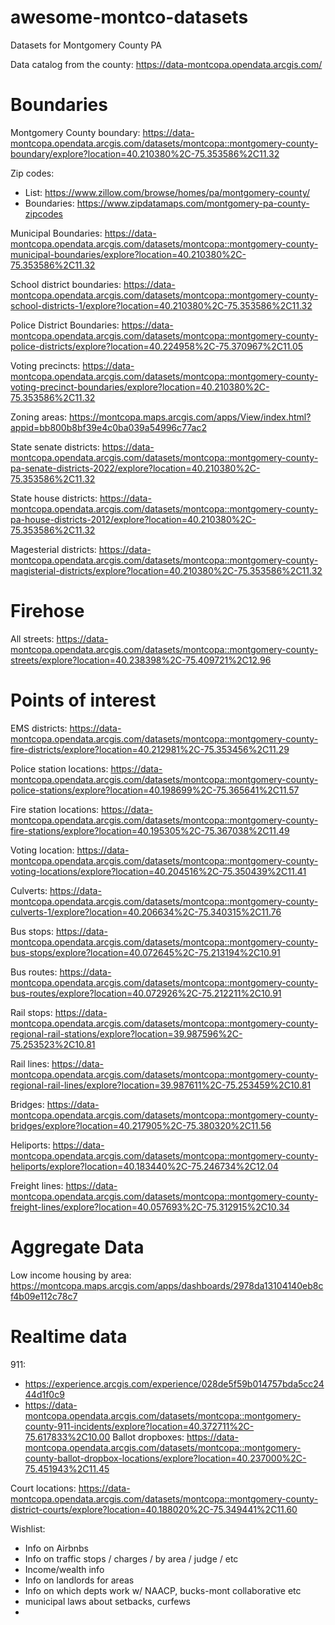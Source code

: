 # awesome-montco-datasets
Datasets for Montgomery County PA

Data catalog from the county:
https://data-montcopa.opendata.arcgis.com/

Boundaries
==========

Montgomery County boundary: https://data-montcopa.opendata.arcgis.com/datasets/montcopa::montgomery-county-boundary/explore?location=40.210380%2C-75.353586%2C11.32

Zip codes: 
- List: https://www.zillow.com/browse/homes/pa/montgomery-county/
- Boundaries: https://www.zipdatamaps.com/montgomery-pa-county-zipcodes

Municipal Boundaries: https://data-montcopa.opendata.arcgis.com/datasets/montcopa::montgomery-county-municipal-boundaries/explore?location=40.210380%2C-75.353586%2C11.32

School district boundaries: https://data-montcopa.opendata.arcgis.com/datasets/montcopa::montgomery-county-school-districts-1/explore?location=40.210380%2C-75.353586%2C11.32

Police District Boundaries: https://data-montcopa.opendata.arcgis.com/datasets/montcopa::montgomery-county-police-districts/explore?location=40.224958%2C-75.370967%2C11.05

Voting precincts: https://data-montcopa.opendata.arcgis.com/datasets/montcopa::montgomery-county-voting-precinct-boundaries/explore?location=40.210380%2C-75.353586%2C11.32

Zoning areas: https://montcopa.maps.arcgis.com/apps/View/index.html?appid=bb800b8bf39e4c0ba039a54996c77ac2

State senate districts: https://data-montcopa.opendata.arcgis.com/datasets/montcopa::montgomery-county-pa-senate-districts-2022/explore?location=40.210380%2C-75.353586%2C11.32

State house districts: https://data-montcopa.opendata.arcgis.com/datasets/montcopa::montgomery-county-pa-house-districts-2012/explore?location=40.210380%2C-75.353586%2C11.32

Magesterial districts: https://data-montcopa.opendata.arcgis.com/datasets/montcopa::montgomery-county-magisterial-districts/explore?location=40.210380%2C-75.353586%2C11.32

Firehose
========
All streets: https://data-montcopa.opendata.arcgis.com/datasets/montcopa::montgomery-county-streets/explore?location=40.238398%2C-75.409721%2C12.96

Points of interest
==================

EMS districts: https://data-montcopa.opendata.arcgis.com/datasets/montcopa::montgomery-county-fire-districts/explore?location=40.212981%2C-75.353456%2C11.29

Police station locations: https://data-montcopa.opendata.arcgis.com/datasets/montcopa::montgomery-county-police-stations/explore?location=40.198699%2C-75.365641%2C11.57

Fire station locations: https://data-montcopa.opendata.arcgis.com/datasets/montcopa::montgomery-county-fire-stations/explore?location=40.195305%2C-75.367038%2C11.49

Voting location: https://data-montcopa.opendata.arcgis.com/datasets/montcopa::montgomery-county-voting-locations/explore?location=40.204516%2C-75.350439%2C11.41

Culverts: https://data-montcopa.opendata.arcgis.com/datasets/montcopa::montgomery-county-culverts-1/explore?location=40.206634%2C-75.340315%2C11.76

Bus stops: https://data-montcopa.opendata.arcgis.com/datasets/montcopa::montgomery-county-bus-stops/explore?location=40.072645%2C-75.213194%2C10.91

Bus routes: https://data-montcopa.opendata.arcgis.com/datasets/montcopa::montgomery-county-bus-routes/explore?location=40.072926%2C-75.212211%2C10.91

Rail stops: https://data-montcopa.opendata.arcgis.com/datasets/montcopa::montgomery-county-regional-rail-stations/explore?location=39.987596%2C-75.253523%2C10.81

Rail lines: https://data-montcopa.opendata.arcgis.com/datasets/montcopa::montgomery-county-regional-rail-lines/explore?location=39.987611%2C-75.253459%2C10.81

Bridges: https://data-montcopa.opendata.arcgis.com/datasets/montcopa::montgomery-county-bridges/explore?location=40.217905%2C-75.380320%2C11.56

Heliports: https://data-montcopa.opendata.arcgis.com/datasets/montcopa::montgomery-county-heliports/explore?location=40.183440%2C-75.246734%2C12.04

Freight lines: https://data-montcopa.opendata.arcgis.com/datasets/montcopa::montgomery-county-freight-lines/explore?location=40.057693%2C-75.312915%2C10.34

Aggregate Data
==============

Low income housing by area: https://montcopa.maps.arcgis.com/apps/dashboards/2978da13104140eb8cf4b09e112c78c7

Realtime data
=============

911: 
- https://experience.arcgis.com/experience/028de5f59b014757bda5cc2444d1f0c9
- https://data-montcopa.opendata.arcgis.com/datasets/montcopa::montgomery-county-911-incidents/explore?location=40.372711%2C-75.617833%2C10.00
Ballot dropboxes: https://data-montcopa.opendata.arcgis.com/datasets/montcopa::montgomery-county-ballot-dropbox-locations/explore?location=40.237000%2C-75.451943%2C11.45

Court locations: https://data-montcopa.opendata.arcgis.com/datasets/montcopa::montgomery-county-district-courts/explore?location=40.188020%2C-75.349441%2C11.60



Wishlist:
- Info on Airbnbs
- Info on traffic stops / charges / by area / judge / etc
- Income/wealth info
- Info on landlords for areas
- Info on which depts work w/ NAACP, bucks-mont collaborative etc
- municipal laws about setbacks, curfews
- 
